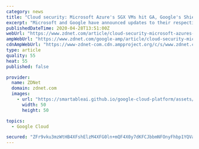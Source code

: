 ```yaml
---
category: news
title: "Cloud security: Microsoft Azure's SGX VMs hit GA, Google's Shielded VM is now default"
excerpt: "Microsoft and Google have announced updates to their respective virtual-machine (VM) instances for highly confidential information to be processed in Microsoft Azure and Google Compute Engine.   Microsoft has moved its Azure DCsv2-Series VMs to general availability."
publishedDateTime: 2020-04-28T13:51:00Z
webUrl: "https://www.zdnet.com/article/cloud-security-microsoft-azures-sgx-vms-hit-ga-googles-shielded-vm-is-now-default/"
ampWebUrl: "https://www.zdnet.com/google-amp/article/cloud-security-microsoft-azures-sgx-vms-hit-ga-googles-shielded-vm-is-now-default/"
cdnAmpWebUrl: "https://www-zdnet-com.cdn.ampproject.org/c/s/www.zdnet.com/google-amp/article/cloud-security-microsoft-azures-sgx-vms-hit-ga-googles-shielded-vm-is-now-default/"
type: article
quality: 55
heat: 55
published: false

provider:
  name: ZDNet
  domain: zdnet.com
  images:
    - url: "https://smartableai.github.io/google-cloud-platform/assets/images/organizations/zdnet.com-50x50.jpg"
      width: 50
      height: 50

topics:
  - Google Cloud

secured: "ZFr9vku3mzWtHB4XFshElzM4XFG0ln+mQF4X0y7dKFCJbbmNFOnyFhbp1YQVaODxawltT0qrOC35ye51LUWdouNNw+JpFcd83AUFbMQGa9qgFR/Ozt8DaXKqp52XOBl6AMp3vqKBesCBYGGHtbLDPQyy2h1zod1kIfwkWsVbIETMpPrnAuXQZMmpzcgagCxJT+jDR6dYB6DWWqIDo8EUnkBoVuqrFB72nBOwlo61BaDgbxW1VLiSBt2blJjxh731arCdWcpw8wrxVVHA8eyhM2ioRw5Bt+KnVBtD1xjMmsom2ntQpwNtWBGSxX8UM5WWpJxpUO4cL4Ujdu8nwQu3s9deLudalh9U7PpawOdShWn1RzFa7G8xGBYdCNAtitLn7ljWLZYS/04y6YKnxpHHEdJqTbxeIO2EGIJmHKJNBakFXZFnSoCzJ4m53Q7yN3cUrfoZTBC3xnuLQ1oHwcAIun7X3plPX//ygvNpPagEpXo=;X0TWqS+r/vW5EZ33Od1Nvw=="
---
```


